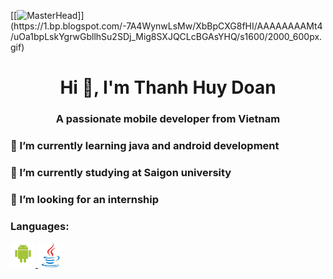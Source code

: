 [[![MasterHead](https://1.bp.blogspot.com/-7A4WynwLsM...)]](https://1.bp.blogspot.com/-7A4WynwLsMw/XbBpCXG8fHI/AAAAAAAAMt4/uOa1bpLskYgrwGbllhSu2SDj_Mig8SXJQCLcBGAsYHQ/s1600/2000_600px.gif)
<h1 align="center">Hi 👋, I'm Thanh Huy Doan</h1>
<h3 align="center">A passionate mobile developer from Vietnam</h3>

<h3 align="left">🌱 I’m currently learning java and android development
</h3>
<h3 align="left">🔭 I’m currently studying at Saigon university
</h3>
<h3 align="left">🤔 I’m looking for an internship
</h3>

<p align="left"></p>

<h3 align="left">Languages:</h3>
<p align="left"> <a href="https://developer.android.com" target="_blank" rel="noreferrer"> <img src="https://raw.githubusercontent.com/devicons/devicon/master/icons/android/android-original-wordmark.svg" alt="android" width="40" height="40"/> </a> <a href="https://www.java.com" target="_blank" rel="noreferrer"> <img src="https://raw.githubusercontent.com/devicons/devicon/master/icons/java/java-original.svg" alt="java" width="40" height="40"/> </a> </p>
